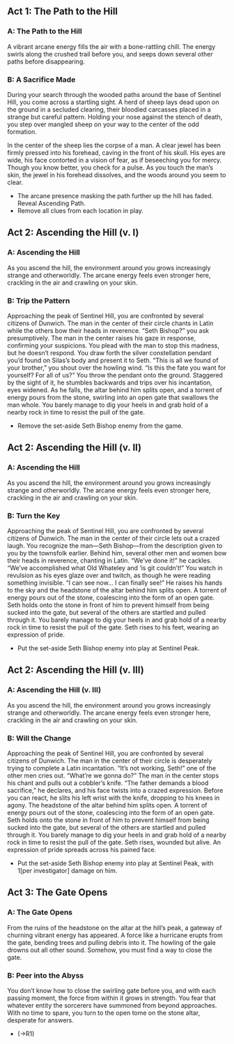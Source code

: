## Act 1: The Path to the Hill

### A: The Path to the Hill

A vibrant arcane energy fills the air with a bone-rattling chill. The energy swirls along the crushed trail before you, and seeps down several other paths before disappearing.

### B: A Sacrifice Made

During your search through the wooded paths around the base of Sentinel Hill, you come across a startling sight. A herd of sheep lays dead upon on the ground in a secluded clearing, their bloodied carcasses placed in a strange but careful pattern. Holding your nose against the stench of death, you step over mangled sheep on your way to the center of the odd formation.

In the center of the sheep lies the corpse of a man. A clear jewel has been firmly pressed into his forehead, caving in the front of his skull. His eyes are wide, his face contorted in a vision of fear, as if beseeching you for mercy. Though you know better, you check for a pulse. As you touch the man’s skin, the jewel in his forehead dissolves, and the woods around you seem to clear.

* The arcane presence masking the path further up the hill has faded. Reveal Ascending Path.
* Remove all clues from each location in play.

## Act 2: Ascending the Hill (v. I)

### A: Ascending the Hill

As you ascend the hill, the environment around you grows increasingly strange and otherworldly. The arcane energy feels even stronger here, crackling in the air and crawling on your skin.

### B: Trip the Pattern

Approaching the peak of Sentinel Hill, you are confronted by several citizens of Dunwich. The man in the center of their circle chants in Latin while the others bow their heads in reverence. “Seth Bishop?” you ask presumptively. The man in the center raises his gaze in response, confirming your suspicions. You plead with the man to stop this madness, but he doesn’t respond. You draw forth the silver constellation pendant you’d found on Silas’s body and present it to Seth. “This is all we found of your brother,” you shout over the howling wind. “Is this the fate you want for yourself? For all of us?” You throw the pendant onto the ground. Staggered by the sight of it, he stumbles backwards and trips over his incantation, eyes widened. As he falls, the altar behind him splits open, and a torrent of energy pours from the stone, swirling into an open gate that swallows the man whole. You barely manage to dig your heels in and grab hold of a nearby rock in time to resist the pull of the gate.

* Remove the set-aside Seth Bishop enemy from the game.

## Act 2: Ascending the Hill (v. II)

### A: Ascending the Hill

As you ascend the hill, the environment around you grows increasingly strange and otherworldly. The arcane energy feels even stronger here, crackling in the air and crawling on your skin.

### B: Turn the Key

Approaching the peak of Sentinel Hill, you are confronted by several citizens of Dunwich. The man in the center of their circle lets out a crazed laugh. You recognize the man—Seth Bishop—from the description given to you by the townsfolk earlier. Behind him, several other men and women bow their heads in reverence, chanting in Latin. “We’ve done it!” he cackles. “We’ve accomplished what Old Whateley and ‘is git couldn’t!” You watch in revulsion as his eyes glaze over and twitch, as though he were reading something invisible. “I can see now... I can finally see!” He raises his hands to the sky and the headstone of the altar behind him splits open. A torrent of energy pours out of the stone, coalescing into the form of an open gate. Seth holds onto the stone in front of him to prevent himself from being sucked into the gate, but several of the others are startled and pulled through it. You barely manage to dig your heels in and grab hold of a nearby rock in time to resist the pull of the gate. Seth rises to his feet, wearing an expression of pride.

* Put the set-aside Seth Bishop enemy into play at Sentinel Peak.

## Act 2: Ascending the Hill (v. III)

### A: Ascending the Hill (v. III)

As you ascend the hill, the environment around you grows increasingly strange and otherworldly. The arcane energy feels even stronger here, crackling in the air and crawling on your skin.

### B: Will the Change

Approaching the peak of Sentinel Hill, you are confronted by several citizens of Dunwich. The man in the center of their circle is desperately trying to complete a Latin incantation. “It’s not working, Seth!” one of the other men cries out. “What’re we gonna do?” The man in the center stops his chant and pulls out a cobbler’s knife. “The father demands a blood sacrifice,” he declares, and his face twists into a crazed expression. Before you can react, he slits his left wrist with the knife, dropping to his knees in agony. The headstone of the altar behind him splits open. A torrent of energy pours out of the stone, coalescing into the form of an open gate. Seth holds onto the stone in front of him to prevent himself from being sucked into the gate, but several of the others are startled and pulled through it. You barely manage to dig your heels in and grab hold of a nearby rock in time to resist the pull of the gate. Seth rises, wounded but alive. An expression of pride spreads across his pained face.

* Put the set-aside Seth Bishop enemy into play at Sentinel Peak, with 1[per investigator] damage on him.

## Act 3: The Gate Opens

### A: The Gate Opens

From the ruins of the headstone on the altar at the hill’s peak, a gateway of churning vibrant energy has appeared. A force like a hurricane erupts from the gate, bending trees and pulling debris into it. The howling of the gale drowns out all other sound. Somehow, you must find a way to close the gate.

### B: Peer into the Abyss

You don’t know how to close the swirling gate before you, and with each passing moment, the force from within it grows in strength. You fear that whatever entity the sorcerers have summoned from beyond approaches. With no time to spare, you turn to the open tome on the stone altar, desperate for answers.

* (->R1)
